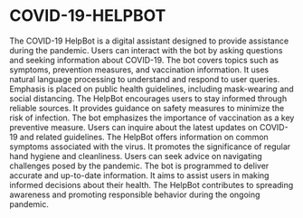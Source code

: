 # COVID-19-HELPBOT
The COVID-19 HelpBot is a digital assistant designed to provide assistance during the pandemic.
Users can interact with the bot by asking questions and seeking information about COVID-19.
The bot covers topics such as symptoms, prevention measures, and vaccination information.
It uses natural language processing to understand and respond to user queries.
Emphasis is placed on public health guidelines, including mask-wearing and social distancing.
The HelpBot encourages users to stay informed through reliable sources.
It provides guidance on safety measures to minimize the risk of infection.
The bot emphasizes the importance of vaccination as a key preventive measure.
Users can inquire about the latest updates on COVID-19 and related guidelines.
The HelpBot offers information on common symptoms associated with the virus.
It promotes the significance of regular hand hygiene and cleanliness.
Users can seek advice on navigating challenges posed by the pandemic.
The bot is programmed to deliver accurate and up-to-date information.
It aims to assist users in making informed decisions about their health.
The HelpBot contributes to spreading awareness and promoting responsible behavior during the ongoing pandemic.
